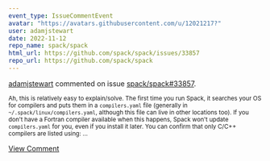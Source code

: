 ```yaml
---
event_type: IssueCommentEvent
avatar: "https://avatars.githubusercontent.com/u/12021217?"
user: adamjstewart
date: 2022-11-12
repo_name: spack/spack
html_url: https://github.com/spack/spack/issues/33857
repo_url: https://github.com/spack/spack
---
```


<a href='https://github.com/adamjstewart' target='_blank'>adamjstewart</a> commented on issue <a href='https://github.com/spack/spack/issues/33857' target='_blank'>spack/spack#33857</a>.

<small>Ah, this is relatively easy to explain/solve. The first time you run Spack, it searches your OS for compilers and puts them in a `compilers.yaml` file (generally in `~/.spack/linux/compilers.yaml`, although this file can live in other locations too). If you don't have a Fortran compiler available when this happens, Spack won't update `compilers.yaml` for you, even if you install it later. You can confirm that only C/C++ compilers are listed using:...</small>

<a href='https://github.com/spack/spack/issues/33857' target='_blank'>View Comment</a>